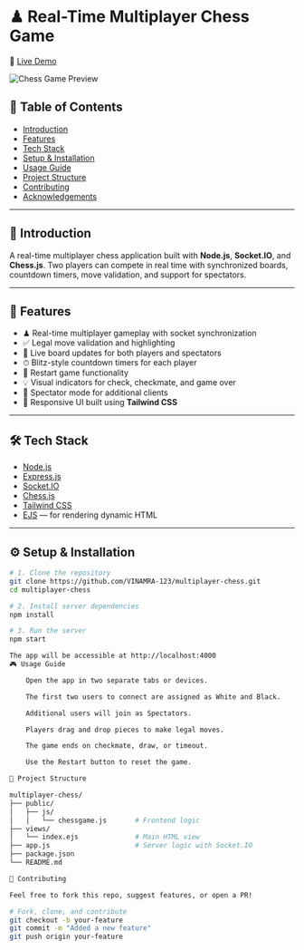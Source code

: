 # ♟ Real-Time Multiplayer Chess Game  
🔗 [Live Demo](https://chess-sr6b.onrender.com)

![Chess Game Preview](https://github.com/user-attachments/assets/6ff51bc5-0d91-4f69-99ba-cc07d440f5b0)

## 📌 Table of Contents
- [Introduction](#introduction)
- [Features](#features)
- [Tech Stack](#tech-stack)
- [Setup & Installation](#setup--installation)
- [Usage Guide](#usage-guide)
- [Project Structure](#project-structure)
- [Contributing](#contributing)
- [Acknowledgements](#acknowledgements)

---

## 🧠 Introduction

A real-time multiplayer chess application built with **Node.js**, **Socket.IO**, and **Chess.js**. Two players can compete in real time with synchronized boards, countdown timers, move validation, and support for spectators.

---

## 🚀 Features

- ♟ Real-time multiplayer gameplay with socket synchronization  
- ✅ Legal move validation and highlighting  
- 🔁 Live board updates for both players and spectators  
- ⏱ Blitz-style countdown timers for each player  
- 🔄 Restart game functionality  
- 💡 Visual indicators for check, checkmate, and game over  
- 👥 Spectator mode for additional clients  
- 📱 Responsive UI built using **Tailwind CSS**

---

## 🛠 Tech Stack

- [Node.js](https://nodejs.org/)
- [Express.js](https://expressjs.com/)
- [Socket.IO](https://socket.io/)
- [Chess.js](https://github.com/jhlywa/chess.js)
- [Tailwind CSS](https://tailwindcss.com/)
- [EJS](https://ejs.co/) — for rendering dynamic HTML

---

## ⚙️ Setup & Installation

```bash
# 1. Clone the repository
git clone https://github.com/VINAMRA-123/multiplayer-chess.git
cd multiplayer-chess

# 2. Install server dependencies
npm install

# 3. Run the server
npm start

The app will be accessible at http://localhost:4000
🎮 Usage Guide

    Open the app in two separate tabs or devices.

    The first two users to connect are assigned as White and Black.

    Additional users will join as Spectators.

    Players drag and drop pieces to make legal moves.

    The game ends on checkmate, draw, or timeout.

    Use the Restart button to reset the game.

📁 Project Structure

multiplayer-chess/
├── public/
│   ├── js/
│   │   └── chessgame.js       # Frontend logic
├── views/
│   └── index.ejs              # Main HTML view
├── app.js                     # Server logic with Socket.IO
├── package.json
└── README.md

🙌 Contributing

Feel free to fork this repo, suggest features, or open a PR!

# Fork, clone, and contribute
git checkout -b your-feature
git commit -m "Added a new feature"
git push origin your-feature
